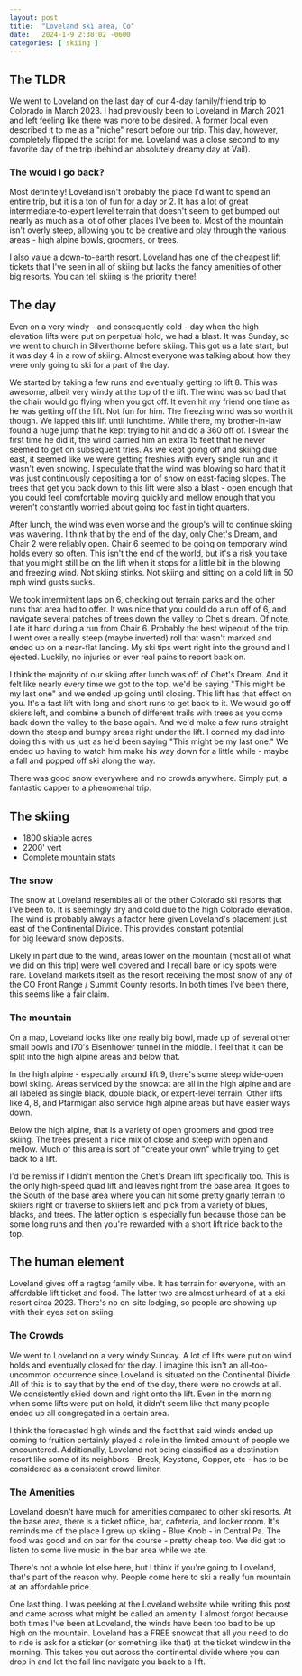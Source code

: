 ```yaml
---
layout: post
title:  "Loveland ski area, Co"
date:   2024-1-9 2:30:02 -0600
categories: [ skiing ]
---
```


## The TLDR
We went to Loveland on the last day of our
4-day family/friend trip to Colorado in March 2023. 
I had previously been to Loveland in
March 2021 and left feeling like there was more
to be desired. A former local even described it
to me as a "niche" resort before our trip. This day, 
however, completely flipped the 
script for me. Loveland was a close second to my 
favorite day of the trip (behind an absolutely
dreamy day at Vail).  

### The would I go back?
Most definitely! Loveland isn't probably the place
I'd want to spend an entire trip, but it is a 
ton of fun for a day or 2. It has a lot of great 
intermediate-to-expert level terrain that doesn't seem 
to get bumped out nearly as much as a lot of other places 
I've been to. Most of the mountain isn't overly steep, 
allowing you to be creative and play through the 
various areas - high alpine bowls, groomers, or trees. 

I also value a  down-to-earth resort. Loveland 
has one of the cheapest lift tickets that I've 
seen in all of skiing but lacks the fancy amenities of 
other big resorts. You can tell skiing is the priority there! 

## The day
Even on a very windy - and consequently cold - day when 
the high elevation lifts were put on perpetual hold, we had a blast.
It was Sunday, so we went to church in Silverthorne before
skiing. This got us a late start, but it was
day 4 in a row of skiing. Almost everyone was talking about 
how they were only going to ski for a part of the day.

We started by taking a few runs and eventually getting to 
lift 8. This was awesome, albeit very windy at the top of
the lift. The wind was so bad that the chair would go flying
when you got off. It even hit my friend one time as he
was getting off the lift. Not fun for him.
The freezing wind was so worth it though. We lapped this lift
until lunchtime. While there, my brother-in-law found a huge 
jump that he kept trying to hit and do a 360 off of. I swear
the first time he did it, the wind carried him an extra 15 feet
that he never seemed to get on subsequent tries. As we kept going
off and skiing due east, it seemed like we were getting
freshies with every single run and it wasn't even snowing. I speculate that the wind was blowing so hard that it 
was just continuously depositing a ton of snow on east-facing 
slopes. The trees that get you back down to this lift were 
also a blast - open enough that you could feel comfortable moving
quickly and mellow enough that you weren't constantly worried 
about going too fast in tight quarters.

After lunch, the wind was even worse and the group's will to 
continue skiing was wavering. I think that by the end of the day,
only Chet's Dream, and Chair 2 were reliably open. Chair 6 seemed to
be going on temporary wind holds every so often. This isn't the end of the
world, but it's a risk you take that you might still be on the lift
when it stops for a little bit in the blowing and freezing wind. 
Not skiing stinks. Not skiing
and sitting on a cold lift in 50 mph wind gusts sucks. 

We took intermittent laps on 6, checking out terrain parks and the
other runs that area had to offer. It was nice that you could do a 
run off of 6, and navigate several patches of trees down the valley
to Chet's dream. Of note, I ate it hard during a run from Chair 6. Probably the best wipeout of the trip.
I went over a really steep (maybe inverted) roll that wasn't
marked and ended up on a near-flat landing. My ski tips went right into
the ground and I ejected. Luckily, no injuries or ever real pains to 
report back on. 

I think the majority of our skiing after lunch was off of Chet's Dream. 
And it felt like nearly every time we got to the top, we'd be 
saying "This might be my last one" and we ended up going until 
closing. This lift has that effect on you. It's a fast lift with
long and short runs to get back to it. We would go off skiers 
left, and combine a bunch of different trails with trees as you come
back down the valley to the base again. And we'd make a few runs straight
down the steep and bumpy areas right under the lift. 
I conned my dad into doing this with us just as he'd been
saying "This might be my last one." We ended up having to watch 
him make his way down for a little while - maybe a fall and popped
off ski along the way. 

There 
was good snow everywhere and no crowds anywhere. Simply put, 
a fantastic capper to a phenomenal trip.


## The skiing
- 1800 skiable acres
- 2200' vert
- [Complete mountain stats]

### The snow
The snow at Loveland resembles all of the other Colorado 
ski resorts that I've been to. It is seemingly dry and cold
due to the high Colorado elevation. The wind is probably
always a factor here given Loveland's placement just east of the
Continental Divide. This provides constant potential  
for big leeward snow deposits.

Likely in part due to the wind, areas lower on the mountain
(most all of what we did on this trip) were well covered
and I recall bare or icy spots were rare. Loveland 
markets itself as the resort receiving the most snow
of any of the CO Front Range / Summit County resorts. In
both times I've been there, this seems like a fair claim.

### The mountain
On a map, Loveland looks like one really big bowl, made up
of several other small bowls and I70's Eisenhower tunnel 
in the middle. I feel that it can be split into the high 
alpine areas and below that. 

In the high alpine - especially
around lift 9, there's some steep wide-open bowl 
skiing. Areas serviced by the snowcat are all in the high
alpine and are all labeled as single black, double black, or
expert-level terrain. Other lifts like 4, 8, and Ptarmigan
also service high alpine areas but have easier ways down.

Below the high alpine, that is a variety of open groomers
and good tree skiing. The trees present a nice mix of close and 
steep with open and mellow. Much of this area is sort of
"create your own" while trying to get back to a lift.

I'd be remiss if I didn't mention the Chet's Dream lift specifically too.
This is the only high-speed quad lift and leaves right from the
base area. It goes to the South of the base area where you 
can hit some pretty gnarly terrain to skiiers right or traverse
to skiiers left and pick from a variety of blues, blacks, and
trees. The latter option is especially fun because those
can be some long runs and then you're rewarded with a
short lift ride back to the top.

## The human element
Loveland gives off a ragtag family vibe. It has terrain 
for everyone, with an affordable lift ticket and food. 
The latter two are almost unheard of 
at a ski resort circa 2023. 
There's no on-site lodging, so people are showing up 
with their eyes set on skiing. 

### The Crowds
We went to Loveland on a very windy Sunday. A lot of lifts 
were put on wind holds and eventually closed for the day. 
I imagine this isn't an all-too-uncommon occurrence since 
Loveland is situated on the Continental Divide. All of this 
is to say that by the end of the day, there were no crowds 
at all. We consistently skied down and right onto the lift. 
Even in the morning when some lifts were put on hold, it 
didn't seem like that many people ended up all congregated 
in a certain area. 

I think the forecasted high winds and the fact that said 
winds ended up coming to fruition certainly played a role 
in the limited amount of people we encountered. Additionally, 
Loveland not being classified as a destination resort like 
some of its neighbors - Breck, Keystone, Copper, etc - has 
to be considered as a consistent crowd limiter.

### The Amenities
Loveland doesn't have much for amenities compared to other 
ski resorts. At the base area, there is a ticket office, bar, 
cafeteria, and locker room.
It's reminds me of the place I grew up skiing - Blue Knob - 
in Central Pa.  The food was good and 
on par for the course - pretty cheap too. 
We did get to listen to some live music in the bar area while
we ate. 

There's not a whole lot else here, but I think if you're 
going to Loveland, that's part of the reason why. People 
come here to ski a really fun mountain at an affordable price.

One last thing. I was peeking at the Loveland website while
writing this post and came across what might be called an
amenity. I almost forgot because both times I've been at 
Loveland, the winds have been too bad to be up high on the
mountain. Loveland has a FREE snowcat that all you need to 
do to ride is ask for a sticker (or something like that) at
the ticket window in the morning. This takes you out
across the continental divide where you can drop in and 
let the fall line navigate you back to a lift.

[Complete mountain stats]:https://skiloveland.com/the-mountain/trail-map-mountain-stats/